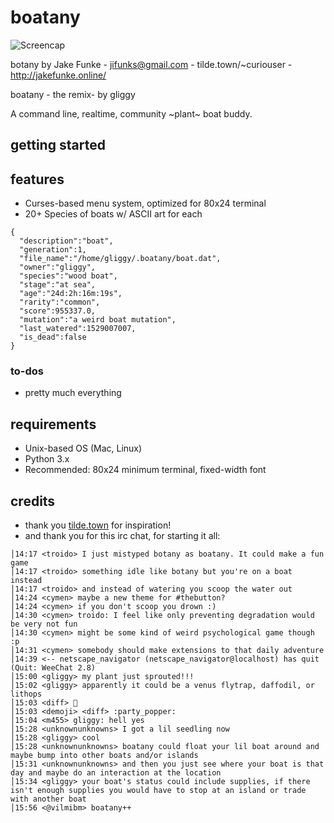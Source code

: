 # boatany
![Screencap](https://tilde.town/~curiouser/botany.png)

botany by Jake Funke - jifunks@gmail.com - tilde.town/~curiouser - http://jakefunke.online/

boatany - the remix- by gliggy

A command line, realtime, community ~plant~ boat buddy.

## getting started


## features
* Curses-based menu system, optimized for 80x24 terminal
* 20+ Species of boats w/ ASCII art for each
```
{
  "description":"boat",
  "generation":1,
  "file_name":"/home/gliggy/.boatany/boat.dat",
  "owner":"gliggy",
  "species":"wood boat",
  "stage":"at sea",
  "age":"24d:2h:16m:19s",
  "rarity":"common",
  "score":955337.0,
  "mutation":"a weird boat mutation",
  "last_watered":1529007007,
  "is_dead":false
}
```

### to-dos
* pretty much everything

## requirements
* Unix-based OS (Mac, Linux)
* Python 3.x
* Recommended: 80x24 minimum terminal, fixed-width font

## credits
* thank you [tilde.town](http://tilde.town/) for inspiration!
* and thank you for this irc chat, for starting it all:
```
│14:17 <troido> I just mistyped botany as boatany. It could make a fun game
│14:17 <troido> something idle like botany but you're on a boat instead
│14:17 <troido> and instead of watering you scoop the water out
│14:24 <cymen> maybe a new theme for #thebutton?
│14:24 <cymen> if you don't scoop you drown :)
│14:30 <cymen> troido: I feel like only preventing degradation would be very not fun
│14:30 <cymen> might be some kind of weird psychological game though :p
│14:31 <cymen> somebody should make extensions to that daily adventure
│14:39 <-- netscape_navigator (netscape_navigator@localhost) has quit (Quit: WeeChat 2.8)
│15:00 <gliggy> my plant just sprouted!!!
│15:02 <gliggy> apparently it could be a venus flytrap, daffodil, or lithops
│15:03 <diff> 🎉
│15:03 <demoji> <diff> :party_popper:
│15:04 <m455> gliggy: hell yes
│15:28 <unknownunknowns> I got a lil seedling now
│15:28 <gliggy> cool
│15:28 <unknownunknowns> boatany could float your lil boat around and maybe bump into other boats and/or islands
│15:31 <unknownunknowns> and then you just see where your boat is that day and maybe do an interaction at the location
│15:34 <gliggy> your boat's status could include supplies, if there isn't enough supplies you would have to stop at an island or trade with another boat
│15:56 <@vilmibm> boatany++
```
